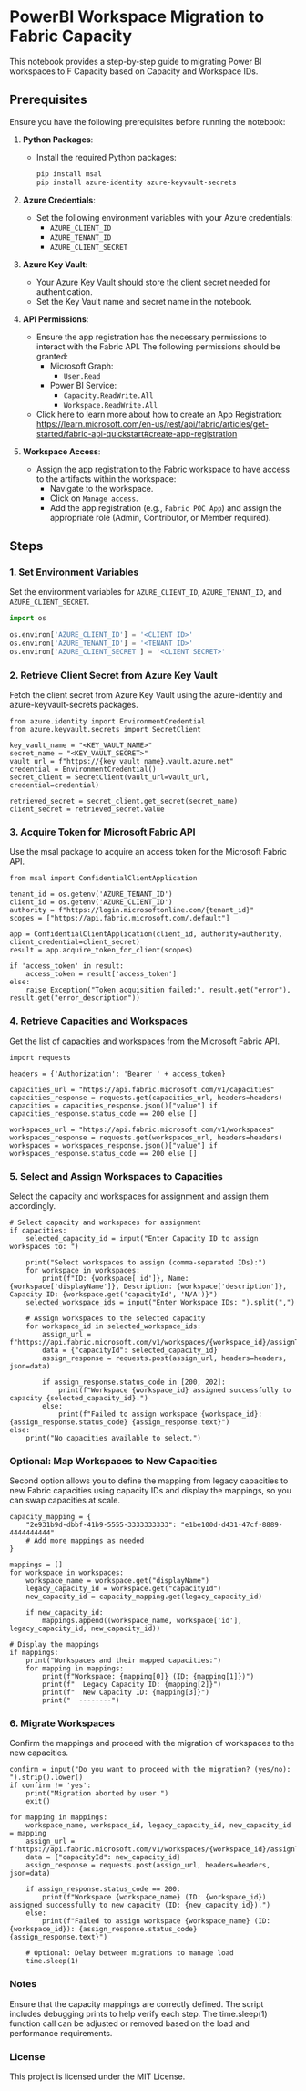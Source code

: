 # PowerBI Workspace Migration to Fabric Capacity

This notebook provides a step-by-step guide to migrating Power BI workspaces to F Capacity based on Capacity and Workspace IDs.

## Prerequisites

Ensure you have the following prerequisites before running the notebook:

1. **Python Packages**: 
   - Install the required Python packages:
     ```bash
     pip install msal
     pip install azure-identity azure-keyvault-secrets
     ```

2. **Azure Credentials**:
   - Set the following environment variables with your Azure credentials:
     - `AZURE_CLIENT_ID`
     - `AZURE_TENANT_ID`
     - `AZURE_CLIENT_SECRET`

3. **Azure Key Vault**:
   - Your Azure Key Vault should store the client secret needed for authentication.
   - Set the Key Vault name and secret name in the notebook.
  
4. **API Permissions**:
   - Ensure the app registration has the necessary permissions to interact with the Fabric API. The following permissions should be granted:
     - Microsoft Graph:
       - `User.Read`
     - Power BI Service:
       - `Capacity.ReadWrite.All`
       - `Workspace.ReadWrite.All`
   - Click here to learn more about how to create an App Registration: https://learn.microsoft.com/en-us/rest/api/fabric/articles/get-started/fabric-api-quickstart#create-app-registration 

5. **Workspace Access**:
   - Assign the app registration to the Fabric workspace to have access to the artifacts within the workspace:
     - Navigate to the workspace.
     - Click on `Manage access`.
     - Add the app registration (e.g., `Fabric POC App`) and assign the appropriate role (Admin, Contributor, or Member required).

## Steps

### 1. Set Environment Variables
Set the environment variables for `AZURE_CLIENT_ID`, `AZURE_TENANT_ID`, and `AZURE_CLIENT_SECRET`.

```python
import os

os.environ['AZURE_CLIENT_ID'] = '<CLIENT ID>'
os.environ['AZURE_TENANT_ID'] = '<TENANT ID>'
os.environ['AZURE_CLIENT_SECRET'] = '<CLIENT SECRET>'
```

### 2. Retrieve Client Secret from Azure Key Vault
Fetch the client secret from Azure Key Vault using the azure-identity and azure-keyvault-secrets packages.

```
from azure.identity import EnvironmentCredential
from azure.keyvault.secrets import SecretClient

key_vault_name = "<KEY_VAULT_NAME>"
secret_name = "<KEY_VAULT_SECRET>"
vault_url = f"https://{key_vault_name}.vault.azure.net"
credential = EnvironmentCredential()
secret_client = SecretClient(vault_url=vault_url, credential=credential)

retrieved_secret = secret_client.get_secret(secret_name)
client_secret = retrieved_secret.value
```
### 3. Acquire Token for Microsoft Fabric API
Use the msal package to acquire an access token for the Microsoft Fabric API.

```
from msal import ConfidentialClientApplication

tenant_id = os.getenv('AZURE_TENANT_ID')
client_id = os.getenv('AZURE_CLIENT_ID')
authority = f"https://login.microsoftonline.com/{tenant_id}"
scopes = ["https://api.fabric.microsoft.com/.default"]

app = ConfidentialClientApplication(client_id, authority=authority, client_credential=client_secret)
result = app.acquire_token_for_client(scopes)

if 'access_token' in result:
    access_token = result['access_token']
else:
    raise Exception("Token acquisition failed:", result.get("error"), result.get("error_description"))

```

### 4. Retrieve Capacities and Workspaces
Get the list of capacities and workspaces from the Microsoft Fabric API.

```
import requests

headers = {'Authorization': 'Bearer ' + access_token}

capacities_url = "https://api.fabric.microsoft.com/v1/capacities"
capacities_response = requests.get(capacities_url, headers=headers)
capacities = capacities_response.json()["value"] if capacities_response.status_code == 200 else []

workspaces_url = "https://api.fabric.microsoft.com/v1/workspaces"
workspaces_response = requests.get(workspaces_url, headers=headers)
workspaces = workspaces_response.json()["value"] if workspaces_response.status_code == 200 else []
```
### 5. Select and Assign Workspaces to Capacities
Select the capacity and workspaces for assignment and assign them accordingly.

```
# Select capacity and workspaces for assignment
if capacities:
    selected_capacity_id = input("Enter Capacity ID to assign workspaces to: ")

    print("Select workspaces to assign (comma-separated IDs):")
    for workspace in workspaces:
        print(f"ID: {workspace['id']}, Name: {workspace['displayName']}, Description: {workspace['description']}, Capacity ID: {workspace.get('capacityId', 'N/A')}")
    selected_workspace_ids = input("Enter Workspace IDs: ").split(",")

    # Assign workspaces to the selected capacity
    for workspace_id in selected_workspace_ids:
        assign_url = f"https://api.fabric.microsoft.com/v1/workspaces/{workspace_id}/assignToCapacity"
        data = {"capacityId": selected_capacity_id}
        assign_response = requests.post(assign_url, headers=headers, json=data)

        if assign_response.status_code in [200, 202]:
            print(f"Workspace {workspace_id} assigned successfully to capacity {selected_capacity_id}.")
        else:
            print(f"Failed to assign workspace {workspace_id}: {assign_response.status_code} {assign_response.text}")
else:
    print("No capacities available to select.")
```

### Optional: Map Workspaces to New Capacities
Second option allows you to define the mapping from legacy capacities to new Fabric capacities using capacity IDs and display the mappings, so you can swap capacities at scale.

```
capacity_mapping = {
    "2e931b9d-dbbf-41b9-5555-3333333333": "e1be100d-d431-47cf-8889-4444444444"
    # Add more mappings as needed
}

mappings = []
for workspace in workspaces:
    workspace_name = workspace.get("displayName")
    legacy_capacity_id = workspace.get("capacityId")
    new_capacity_id = capacity_mapping.get(legacy_capacity_id)

    if new_capacity_id:
        mappings.append((workspace_name, workspace['id'], legacy_capacity_id, new_capacity_id))

# Display the mappings
if mappings:
    print("Workspaces and their mapped capacities:")
    for mapping in mappings:
        print(f"Workspace: {mapping[0]} (ID: {mapping[1]})")
        print(f"  Legacy Capacity ID: {mapping[2]}")
        print(f"  New Capacity ID: {mapping[3]}")
        print("  --------")
```
### 6. Migrate Workspaces
Confirm the mappings and proceed with the migration of workspaces to the new capacities.

```
confirm = input("Do you want to proceed with the migration? (yes/no): ").strip().lower()
if confirm != 'yes':
    print("Migration aborted by user.")
    exit()

for mapping in mappings:
    workspace_name, workspace_id, legacy_capacity_id, new_capacity_id = mapping
    assign_url = f"https://api.fabric.microsoft.com/v1/workspaces/{workspace_id}/assignToCapacity"
    data = {"capacityId": new_capacity_id}
    assign_response = requests.post(assign_url, headers=headers, json=data)

    if assign_response.status_code == 200:
        print(f"Workspace {workspace_name} (ID: {workspace_id}) assigned successfully to new capacity (ID: {new_capacity_id}).")
    else:
        print(f"Failed to assign workspace {workspace_name} (ID: {workspace_id}): {assign_response.status_code} {assign_response.text}")

    # Optional: Delay between migrations to manage load
    time.sleep(1)
```

### Notes
Ensure that the capacity mappings are correctly defined.
The script includes debugging prints to help verify each step.
The time.sleep(1) function call can be adjusted or removed based on the load and performance requirements.

### License
This project is licensed under the MIT License.
